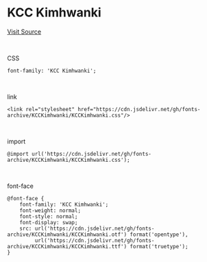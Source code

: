 # KCC Kimhwanki

[Visit Source](https://gongu.copyright.or.kr/gongu/wrt/wrt/view.do?wrtSn=13300207&menuNo=200023)

&nbsp;

CSS

```
font-family: 'KCC Kimhwanki';
```

&nbsp;

link

```
<link rel="stylesheet" href="https://cdn.jsdelivr.net/gh/fonts-archive/KCCKimhwanki/KCCKimhwanki.css"/>
```

&nbsp;

import

```
@import url('https://cdn.jsdelivr.net/gh/fonts-archive/KCCKimhwanki/KCCKimhwanki.css');
```

&nbsp;

font-face

```
@font-face {
    font-family: 'KCC Kimhwanki';
    font-weight: normal;
    font-style: normal;
    font-display: swap;
    src: url('https://cdn.jsdelivr.net/gh/fonts-archive/KCCKimhwanki/KCCKimhwanki.otf') format('opentype'),
         url('https://cdn.jsdelivr.net/gh/fonts-archive/KCCKimhwanki/KCCKimhwanki.ttf') format('truetype');
}
```
